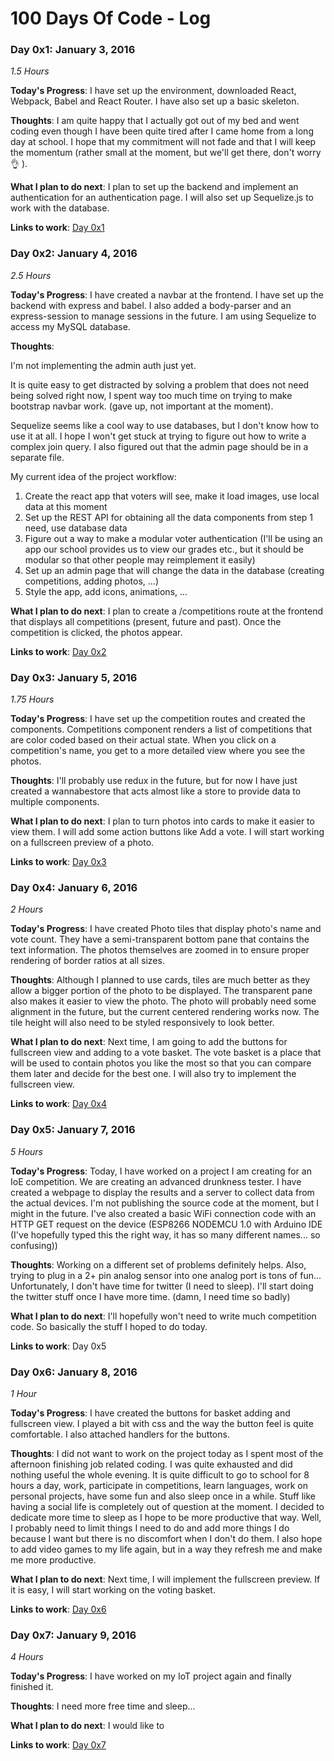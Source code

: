 # 100 Days Of Code - Log

### Day 0x1: January 3, 2016
*1.5 Hours*

**Today's Progress**: I have set up the environment, downloaded React, Webpack, Babel and React Router. I have also set up a basic skeleton.

**Thoughts**: I am quite happy that I actually got out of my bed and went coding even though I have been quite tired after I came home from a long day at school. I hope that my commitment will not fade and that I will keep the momentum (rather small at the moment, but we'll get there, don't worry 👌 ).

**What I plan to do next**: I plan to set up the backend and implement an authentication for an authentication page. I will also set up Sequelize.js to work with the database.

**Links to work**:
[Day 0x1](https://github.com/narudesu/photo-voter/tree/9cbf05e6d6c34d92709d4beadcb63744024eb7d5)

### Day 0x2: January 4, 2016
*2.5 Hours*

**Today's Progress**: I have created a navbar at the frontend. I have set up the backend with express and babel. I also added a body-parser and an express-session to manage sessions in the future. I am using Sequelize to access my MySQL database.

**Thoughts**:

I'm not implementing the admin auth just yet.

It is quite easy to get distracted by solving a problem that does not need being solved right now, I spent way too much time on trying to make bootstrap navbar work. (gave up, not important at the moment).

Sequelize seems like a cool way to use databases, but I don't know how to use it at all. I hope I won't get stuck at trying to figure out how to write a complex join query. I also figured out that the admin page should be in a separate file.

My current idea of the project workflow:
1. Create the react app that voters will see, make it load images, use local data at this moment
2. Set up the REST API for obtaining all the data components from step 1 need, use database data
3. Figure out a way to make a modular voter authentication (I'll be using an app our school provides us to view our grades etc., but it should be modular so that other people may reimplement it easily)
4. Set up an admin page that will change the data in the database (creating competitions, adding photos, ...)
5. Style the app, add icons, animations, ...

**What I plan to do next**: I plan to create a /competitions route at the frontend that displays all competitions (present, future and past). Once the competition is clicked, the photos appear.

**Links to work**:
[Day 0x2](https://github.com/narudesu/photo-voter/tree/bca6be93d221cab3ef4aa50dd3ba07bc51ab0ed6)

### Day 0x3: January 5, 2016
*1.75 Hours*

**Today's Progress**: I have set up the competition routes and created the components. Competitions component renders a list of competitions that are color coded based on their actual state. When you click on a competition's name, you get to a more detailed view where you see the photos.

**Thoughts**: I'll probably use redux in the future, but for now I have just created a wannabestore that acts almost like a store to provide data to multiple components.

**What I plan to do next**: I plan to turn photos into cards to make it easier to view them. I will add some action buttons like Add a vote. I will start working on a fullscreen preview of a photo.

**Links to work**:
[Day 0x3](https://github.com/narudesu/photo-voter/tree/8860d9b38f1a9efe57e23cd5b575c57ab4539beb)

### Day 0x4: January 6, 2016
*2 Hours*

**Today's Progress**: I have created Photo tiles that display photo's name and vote count. They have a semi-transparent bottom pane that contains the text information. The photos themselves are zoomed in to ensure proper rendering of border ratios at all sizes.

**Thoughts**: Although I planned to use cards, tiles are much better as they allow a bigger portion of the photo to be displayed. The transparent pane also makes it easier to view the photo. The photo will probably need some alignment in the future, but the current centered rendering works now. The tile height will also need to be styled responsively to look better.

**What I plan to do next**: Next time, I am going to add the buttons for fullscreen view and adding to a vote basket. The vote basket is a place that will be used to contain photos you like the most so that you can compare them later and decide for the best one. I will also try to implement the fullscreen view.

**Links to work**:
[Day 0x4](https://github.com/narudesu/photo-voter/tree/791df4c8ea7376e66b5e7f8c9985fc3c0096ac8f)


### Day 0x5: January 7, 2016
*5 Hours*

**Today's Progress**: Today, I have worked on a project I am creating for an IoE competition. We are creating an advanced drunkness tester. I have created a webpage to display the results and a server to collect data from the actual devices. I'm not publishing the source code at the moment, but I might in the future. I've also created a basic WiFi connection code with an HTTP GET request on the device (ESP8266 NODEMCU 1.0 with Arduino IDE (I've hopefully typed this the right way, it has so many different names... so confusing))

**Thoughts**: Working on a different set of problems definitely helps. Also, trying to plug in a 2+ pin analog sensor into one analog port is tons of fun... Unfortunately, I don't have time for twitter (I need to sleep). I'll start doing the twitter stuff once I have more time. (damn, I need time so badly)

**What I plan to do next**: I'll hopefully won't need to write much competition code. So basically the stuff I hoped to do today.

**Links to work**:
Day 0x5

### Day 0x6: January 8, 2016
*1 Hour*

**Today's Progress**: I have created the buttons for basket adding and fullscreen view. I played a bit with css and the way the button feel is quite comfortable. I also attached handlers for the buttons.

**Thoughts**: I did not want to work on the project today as I spent most of the afternoon finishing job related coding. I was quite exhausted and did nothing useful the whole evening. It is quite difficult to go to school for 8 hours a day, work, participate in competitions, learn languages, work on personal projects, have some fun and also sleep once in a while. Stuff like having a social life is completely out of question at the moment. I decided to dedicate more time to sleep as I hope to be more productive that way. Well, I probably need to limit things I need to do and add more things I do because I want but there is no discomfort when I don't do them. I also hope to add video games to my life again, but in a way they refresh me and make me more productive.

**What I plan to do next**: Next time, I will implement the fullscreen preview. If it is easy, I will start working on the voting basket.

**Links to work**:
[Day 0x6](https://github.com/narudesu/photo-voter/tree/0163b4d57a50ccf9c0bf8dc021ecab6ed29c9b7b)

### Day 0x7: January 9, 2016
*4 Hours*

**Today's Progress**: I have worked on my IoT project again and finally finished it.

**Thoughts**: I need more free time and sleep...

**What I plan to do next**: I would like to

**Links to work**:
[Day 0x7]()

<!-- ### Day 0x1: January 3, 2016
*1.5 Hours*

**Today's Progress**:

**Thoughts**:

**What I plan to do next**:

**Links to work**:
[Day 0x1]() -->
